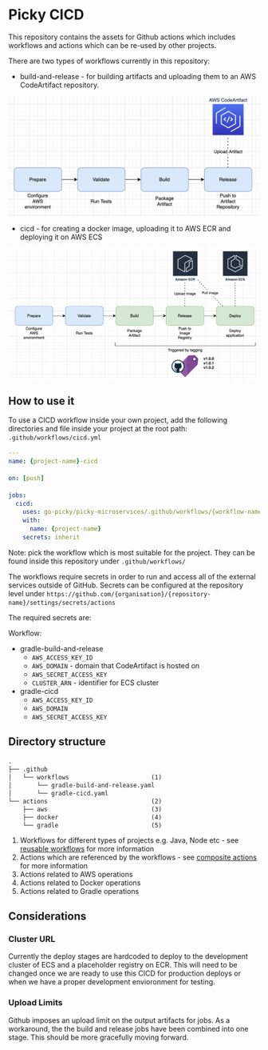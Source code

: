 # Picky CICD
This repository contains the assets for Github actions which includes workflows and actions which can be re-used by other projects.

There are two types of workflows currently in this repository:
- build-and-release - for building artifacts and uploading them to an AWS CodeArtifact repository.

![Build and Release Diagram](./assets/build-and-release.png)

- cicd - for creating a docker image, uploading it to AWS ECR and deploying it on AWS ECS

![CICD Diagram](./assets/cicd.png)

## How to use it
To use a CICD workflow inside your own project, add the following directories and file inside your project at the root path: `.github/workflows/cicd.yml`

```yaml
---
name: {project-name}-cicd

on: [push]

jobs:
  cicd:
    uses: go-picky/picky-microservices/.github/workflows/{workflow-name}.yaml
    with:
      name: {project-name}
    secrets: inherit
```

Note: pick the workflow which is most suitable for the project. They can be found inside this repository under `.github/workflows/`


The workflows require secrets in order to run and access all of the external services outside of GitHub.
Secrets can be configured at the repository level under `https://github.com/{organisation}/{repository-name}/settings/secrets/actions`

The required secrets are:

Workflow:
- gradle-build-and-release
  - `AWS_ACCESS_KEY_ID`
  - `AWS_DOMAIN` - domain that CodeArtifact is hosted on
  - `AWS_SECRET_ACCESS_KEY`
  - `CLUSTER_ARN` - identifier for ECS cluster
- gradle-cicd
  - `AWS_ACCESS_KEY_ID`
  - `AWS_DOMAIN`
  - `AWS_SECRET_ACCESS_KEY`

## Directory structure
```
.
├── .github
│   └── workflows                       (1)
│       └── gradle-build-and-release.yaml
│       └── gradle-cicd.yaml
└── actions                             (2)
    ├── aws                             (3)
    ├── docker                          (4)
    └── gradle                          (5)
```

1. Workflows for different types of projects e.g. Java, Node etc  - see [reusable workflows](https://docs.github.com/en/actions/using-workflows/reusing-workflows) for more information
1. Actions which are referenced by the workflows - see [composite actions](https://docs.github.com/en/actions/creating-actions/creating-a-composite-action) for more information
1. Actions related to AWS operations
1. Actions related to Docker operations
1. Actions related to Gradle operations

## Considerations

### Cluster URL
Currently the deploy stages are hardcoded to deploy to the development cluster of ECS and a placeholder registry on ECR.
This will need to be changed once we are ready to use this CICD for production deploys or when we have a proper development envioronment for testing.

### Upload Limits
Github imposes an upload limit on the output artifacts for jobs. As a workaround, the the build and release jobs have been combined into one stage. This should be more gracefully moving forward.
